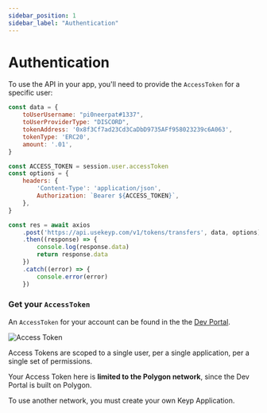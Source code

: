 ```yaml
---
sidebar_position: 1
sidebar_label: "Authentication"
---
```


# Authentication

To use the API in your app, you'll need to provide the `AccessToken` for a specific user:

```js
const data = {
    toUserUsername: "pi0neerpat#1337",
    toUserProviderType: "DISCORD",
    tokenAddress: '0x8f3Cf7ad23Cd3CaDbD9735AFf958023239c6A063',
    tokenType: 'ERC20',
    amount: '.01',
}

const ACCESS_TOKEN = session.user.accessToken
const options = {
    headers: {
        'Content-Type': 'application/json',
        Authorization: `Bearer ${ACCESS_TOKEN}`,
    },
}

const res = await axios
    .post('https://api.usekeyp.com/v1/tokens/transfers', data, options)
    .then((response) => {
        console.log(response.data)
        return response.data
    })
    .catch((error) => {
        console.error(error)
    })
```

### Get your `AccessToken`

An `AccessToken` for your account can be found in the the [Dev Portal](https://dev.UseKeyp.com). 

![Access Token](/img/dev-portal-access-token.png)

Access Tokens are scoped to a single user, per a single application, per a single set of permissions.

Your Access Token here is **limited to the Polygon network**, since the Dev Portal is built on Polygon.

To use another network, you must create your own Keyp Application.
